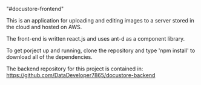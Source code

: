 "#docustore-frontend" 

This is an application for uploading and editing images to a server
stored in the cloud and hosted on AWS.

The front-end is written react.js and uses ant-d as a component library.

To get porject up and running, clone the repository and type 'npm install'
to download all of the dependencies.

The backend repository for this project is contained in:
https://github.com/DataDeveloper7865/docustore-backend
